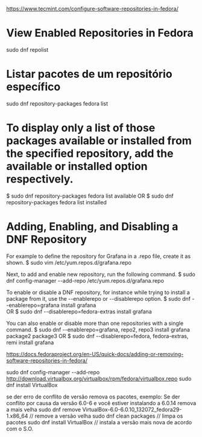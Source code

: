 https://www.tecmint.com/configure-software-repositories-in-fedora/

# View Enabled Repositories in Fedora
sudo dnf repolist

# Listar pacotes de um repositório específico
sudo dnf repository-packages fedora list

# To display only a list of those packages available or installed from the specified repository, add the available or installed option respectively.
$ sudo dnf repository-packages fedora list available
OR
$ sudo dnf repository-packages fedora list installed



# Adding, Enabling, and Disabling a DNF Repository
For example to define the repository for Grafana in a .repo file, create it as shown.
$ sudo vim /etc/yum.repos.d/grafana.repo

Next, to add and enable new repository, run the following command.
$ sudo dnf config-manager --add-repo /etc/yum.repos.d/grafana.repo

To enable or disable a DNF repository, for instance while trying to install a package from it, use the --enablerepo or --disablerepo option.
$ sudo dnf --enablerepo=grafana install grafana  
OR
$ sudo dnf --disablerepo=fedora-extras install grafana  

You can also enable or disable more than one repositories with a single command.
$ sudo dnf --enablerepo=grafana, repo2, repo3 install grafana package2 package3 
OR
$ sudo dnf --disablerepo=fedora, fedora-extras, remi install grafana 

https://docs.fedoraproject.org/en-US/quick-docs/adding-or-removing-software-repositories-in-fedora/

sudo dnf config-manager --add-repo http://download.virtualbox.org/virtualbox/rpm/fedora/virtualbox.repo
sudo dnf install VirtualBox

se der erro de conflito de versão remova os pacotes, exemplo:
Se der conflito por causa da versão 6.0-6 e você
estiver instalando a 6.0.14 remova a mais velha
sudo dnf remove VirtualBox-6.0-6.0.10_132072_fedora29-1.x86_64  // remove a versão velha
sudo dnf clean packages  // limpa os pacotes
sudo dnf install VirtualBox  // instala a versão mais nova de acordo com o S.O.